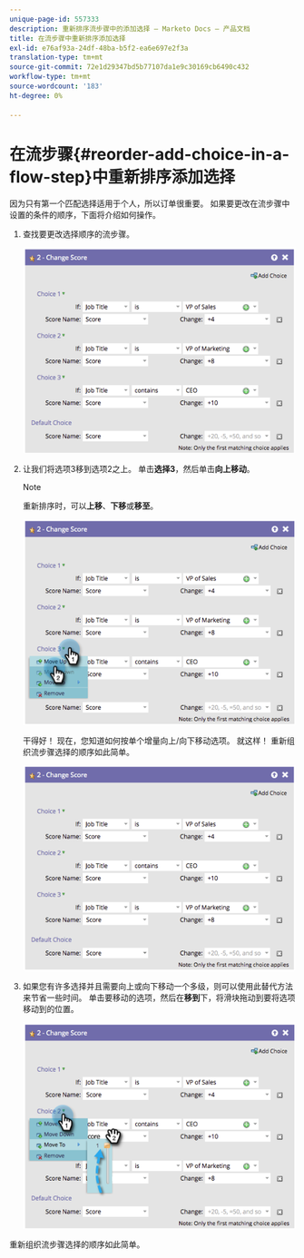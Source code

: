 ```yaml
---
unique-page-id: 557333
description: 重新排序流步骤中的添加选择 — Marketo Docs — 产品文档
title: 在流步骤中重新排序添加选择
exl-id: e76af93a-24df-48ba-b5f2-ea6e697e2f3a
translation-type: tm+mt
source-git-commit: 72e1d29347bd5b77107da1e9c30169cb6490c432
workflow-type: tm+mt
source-wordcount: '183'
ht-degree: 0%

---
```


# 在流步骤{#reorder-add-choice-in-a-flow-step}中重新排序添加选择

因为只有第一个匹配选择适用于个人，所以订单很重要。 如果要更改在流步骤中设置的条件的顺序，下面将介绍如何操作。

1. 查找要更改选择顺序的流步骤。

   ![](assets/one.png)

1. 让我们将选项3移到选项2之上。 单击&#x200B;**选择3**，然后单击&#x200B;**向上移动**。

   >[!NOTE]
   >
   >重新排序时，可以&#x200B;**上移**、**下移**&#x200B;或&#x200B;**移至**。

   ![](assets/two.png)

   干得好！ 现在，您知道如何按单个增量向上/向下移动选项。 就这样！ 重新组织流步骤选择的顺序如此简单。

   ![](assets/three.png)

1. 如果您有许多选择并且需要向上或向下移动一个多级，则可以使用此替代方法来节省一些时间。 单击要移动的选项，然后在&#x200B;**移到**&#x200B;下，将滑块拖动到要将选项移动到的位置。

   ![](assets/four.png)

重新组织流步骤选择的顺序如此简单。
